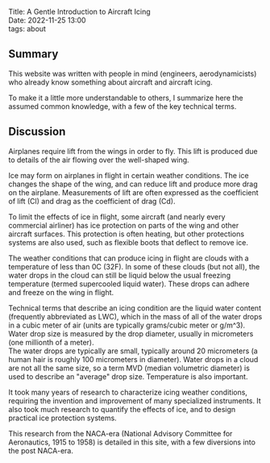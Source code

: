 Title: A Gentle Introduction to Aircraft Icing  
Date: 2022-11-25 13:00  
tags: about

## Summary 

This website was written with people in mind (engineers, aerodynamicists) who already know something about aircraft and aircraft icing.  

To make it a little more understandable to others, I summarize here the assumed 
common knowledge, with a few of the key technical terms. 

## Discussion

Airplanes require lift from the wings in order to fly. 
This lift is produced due to details of the air flowing over the well-shaped wing. 

Ice may form on airplanes in flight in certain weather conditions. 
The ice changes the shape of the wing, and can reduce lift and produce more drag on the airplane. 
Measurements of lift are often expressed as the coefficient of lift (Cl) 
and drag as the coefficient of drag (Cd). 

To limit the effects of ice in flight, some aircraft (and nearly every commercial airliner) 
has ice protection on parts of the wing and other aircraft surfaces. 
This protection is often heating, but other protections systems are also used, 
such as flexible boots that deflect to remove ice. 

The weather conditions that can produce icing in flight are clouds with a temperature of
less than 0C (32F). In some of these clouds (but not all), 
the water drops in the cloud can 
still be liquid below the usual freezing temperature (termed supercooled liquid water). 
These drops can adhere and freeze on the wing in flight.  

Technical terms that describe an icing condition are the liquid water content 
(frequently abbreviated as LWC), 
which in the mass of all of the water drops in a cubic meter of air
(units are typically grams/cubic meter or g/m^3). 
Water drop size is measured by the drop diameter, 
usually in micrometers (one millionth of a meter).  
The water drops are typically are small, typically around 20 micrometers
(a human hair is roughly 100 micrometers in diameter). 
Water drops in a cloud are not all the same size, 
so a term MVD (median volumetric diameter) is used to describe  an "average" drop size. 
Temperature is also important. 

It took many years of research to characterize icing weather conditions, 
requiring the invention and improvement of many specialized instruments. 
It also took much research to quantify the effects of ice, 
and to design practical ice protection systems. 

This research from the NACA-era (National Advisory Committee for Aeronautics, 1915 to 1958) 
is detailed in this site, 
with a few diversions into the post NACA-era. 







